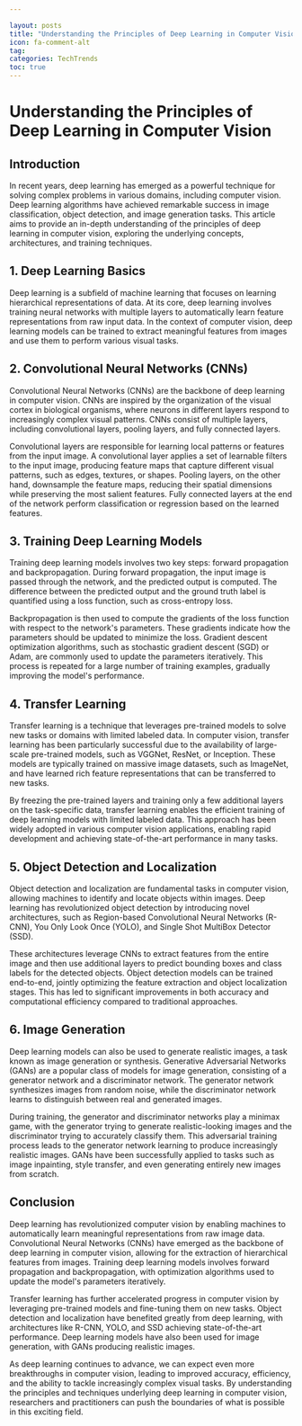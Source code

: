 ```yaml
---

layout: posts
title: "Understanding the Principles of Deep Learning in Computer Vision"
icon: fa-comment-alt
tag:      
categories: TechTrends
toc: true
---
```




# Understanding the Principles of Deep Learning in Computer Vision

## Introduction

In recent years, deep learning has emerged as a powerful technique for solving complex problems in various domains, including computer vision. Deep learning algorithms have achieved remarkable success in image classification, object detection, and image generation tasks. This article aims to provide an in-depth understanding of the principles of deep learning in computer vision, exploring the underlying concepts, architectures, and training techniques.

## 1. Deep Learning Basics

Deep learning is a subfield of machine learning that focuses on learning hierarchical representations of data. At its core, deep learning involves training neural networks with multiple layers to automatically learn feature representations from raw input data. In the context of computer vision, deep learning models can be trained to extract meaningful features from images and use them to perform various visual tasks.

## 2. Convolutional Neural Networks (CNNs)

Convolutional Neural Networks (CNNs) are the backbone of deep learning in computer vision. CNNs are inspired by the organization of the visual cortex in biological organisms, where neurons in different layers respond to increasingly complex visual patterns. CNNs consist of multiple layers, including convolutional layers, pooling layers, and fully connected layers.

Convolutional layers are responsible for learning local patterns or features from the input image. A convolutional layer applies a set of learnable filters to the input image, producing feature maps that capture different visual patterns, such as edges, textures, or shapes. Pooling layers, on the other hand, downsample the feature maps, reducing their spatial dimensions while preserving the most salient features. Fully connected layers at the end of the network perform classification or regression based on the learned features.

## 3. Training Deep Learning Models

Training deep learning models involves two key steps: forward propagation and backpropagation. During forward propagation, the input image is passed through the network, and the predicted output is computed. The difference between the predicted output and the ground truth label is quantified using a loss function, such as cross-entropy loss.

Backpropagation is then used to compute the gradients of the loss function with respect to the network's parameters. These gradients indicate how the parameters should be updated to minimize the loss. Gradient descent optimization algorithms, such as stochastic gradient descent (SGD) or Adam, are commonly used to update the parameters iteratively. This process is repeated for a large number of training examples, gradually improving the model's performance.

## 4. Transfer Learning

Transfer learning is a technique that leverages pre-trained models to solve new tasks or domains with limited labeled data. In computer vision, transfer learning has been particularly successful due to the availability of large-scale pre-trained models, such as VGGNet, ResNet, or Inception. These models are typically trained on massive image datasets, such as ImageNet, and have learned rich feature representations that can be transferred to new tasks.

By freezing the pre-trained layers and training only a few additional layers on the task-specific data, transfer learning enables the efficient training of deep learning models with limited labeled data. This approach has been widely adopted in various computer vision applications, enabling rapid development and achieving state-of-the-art performance in many tasks.

## 5. Object Detection and Localization

Object detection and localization are fundamental tasks in computer vision, allowing machines to identify and locate objects within images. Deep learning has revolutionized object detection by introducing novel architectures, such as Region-based Convolutional Neural Networks (R-CNN), You Only Look Once (YOLO), and Single Shot MultiBox Detector (SSD).

These architectures leverage CNNs to extract features from the entire image and then use additional layers to predict bounding boxes and class labels for the detected objects. Object detection models can be trained end-to-end, jointly optimizing the feature extraction and object localization stages. This has led to significant improvements in both accuracy and computational efficiency compared to traditional approaches.

## 6. Image Generation

Deep learning models can also be used to generate realistic images, a task known as image generation or synthesis. Generative Adversarial Networks (GANs) are a popular class of models for image generation, consisting of a generator network and a discriminator network. The generator network synthesizes images from random noise, while the discriminator network learns to distinguish between real and generated images.

During training, the generator and discriminator networks play a minimax game, with the generator trying to generate realistic-looking images and the discriminator trying to accurately classify them. This adversarial training process leads to the generator network learning to produce increasingly realistic images. GANs have been successfully applied to tasks such as image inpainting, style transfer, and even generating entirely new images from scratch.

## Conclusion

Deep learning has revolutionized computer vision by enabling machines to automatically learn meaningful representations from raw image data. Convolutional Neural Networks (CNNs) have emerged as the backbone of deep learning in computer vision, allowing for the extraction of hierarchical features from images. Training deep learning models involves forward propagation and backpropagation, with optimization algorithms used to update the model's parameters iteratively.

Transfer learning has further accelerated progress in computer vision by leveraging pre-trained models and fine-tuning them on new tasks. Object detection and localization have benefited greatly from deep learning, with architectures like R-CNN, YOLO, and SSD achieving state-of-the-art performance. Deep learning models have also been used for image generation, with GANs producing realistic images.

As deep learning continues to advance, we can expect even more breakthroughs in computer vision, leading to improved accuracy, efficiency, and the ability to tackle increasingly complex visual tasks. By understanding the principles and techniques underlying deep learning in computer vision, researchers and practitioners can push the boundaries of what is possible in this exciting field.